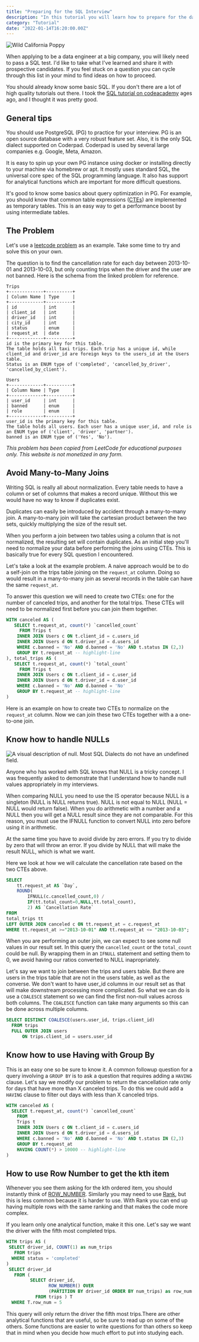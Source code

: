 ```yaml
---
title: "Preparing for the SQL Interview"
description: "In this tutorial you will learn how to prepare for the data engineering SQL interview."
category: "Tutorial"
date: "2022-01-14T16:20:00.00Z"
---
```


![Wild California Poppy](./wildflower.jpg)

When applying to be a data engineer at a big company, you will likely need to pass a SQL test. I'd like to take what I've learned and share it with prospective candidates. If you feel stuck on a question you can cycle through this list in your mind to find ideas on how to proceed.

You should already know some basic SQL. If you don't there are a lot of high quality tutorials out there. I took the [SQL tutorial on codeacademy](https://www.codecademy.com/learn/learn-sql) ages ago, and I thought it was pretty good. 

## General tips 

You should use PostgreSQL (PG) to practice for your interview. PG is an open source database with a very robust feature set. Also, it is the only SQL dialect supported on Coderpad. Coderpad is used by several large companies e.g. Google, Meta, Amazon. 

It is easy to spin up your own PG instance using docker or installing directly to your machine via homebrew or apt. It mostly uses standard SQL, the universal core spec of the SQL programming language. It also has support for analytical functions which are important for more difficult questions.

It's good to know some basics about query optimization in PG. For example, you should know that common table expressions ([CTEs](https://www.postgresqltutorial.com/postgresql-cte/)) are implemented as temporary tables. This is an easy way to get a performance boost by using intermediate tables.

## The Problem

Let's use a [leetcode problem](https://leetcode.com/problems/department-top-three-salaries/) as an example. Take some time to try and solve this on your own. 

The question is to find the cancellation rate for each day between 2013-10-01 and 2013-10-03, but only counting trips when the driver and the user are not banned. Here is the schema from the linked problem for reference. 

```
Trips
+-------------+----------+
| Column Name | Type     |
+-------------+----------+
| id          | int      |
| client_id   | int      |
| driver_id   | int      |
| city_id     | int      |
| status      | enum     |
| request_at  | date     |     
+-------------+----------+
id is the primary key for this table.
The table holds all taxi trips. Each trip has a unique id, while client_id and driver_id are foreign keys to the users_id at the Users table.
Status is an ENUM type of ('completed', 'cancelled_by_driver', 'cancelled_by_client').

Users
+-------------+----------+
| Column Name | Type     |
+-------------+----------+
| user_id     | int      |
| banned      | enum     |
| role        | enum     |
+-------------+----------+
user_id is the primary key for this table.
The table holds all users. Each user has a unique user_id, and role is an ENUM type of ('client', 'driver', 'partner').
banned is an ENUM type of ('Yes', 'No').
```

*This problem has been copied from LeetCode for educational purposes only. This website is not monetized in any form.*

## Avoid Many-to-Many Joins

Writing SQL is really all about normalization. Every table needs to have a column or set of columns that makes a record unique. Without this we would have no way to know if duplicates exist. 

Duplicates can easily be introduced by accident through a many-to-many join. A many-to-many join will take the cartesian product between the two sets, quickly multiplying the size of the result set.

When you perform a join between two tables using a column that is not normalized, the resulting set will contain duplicates. As an initial step you'll need to normalize your data before performing the joins using CTEs. This is basically true for every SQL question I encountered.

Let's take a look at the example problem. A naive approach would be to do a self-join on the trips table joining on the `request_at` column. Doing so would result in a many-to-many join as several records in the table can have the same `request_at`. 

To answer this question we will need to create two CTEs: one for the number of canceled trips, and another for the total trips. These CTEs will need to be normalized first before you can join them together.

```SQL
WITH canceled AS (
   SELECT t.request_at, count(*) `cancelled_count`
     FROM Trips t
    INNER JOIN Users c ON t.client_id = c.users_id
    INNER JOIN Users d ON t.driver_id = d.users_id
    WHERE c.banned = 'No' AND d.banned = 'No' AND t.status IN (2,3)
    GROUP BY t.request_at -- highlight-line
), total_trips AS (
   SELECT t.request_at, count(*) `total_count`
     FROM Trips t
    INNER JOIN Users c ON t.client_id = c.user_id
    INNER JOIN Users d ON t.driver_id = d.user_id
    WHERE c.banned = 'No' AND d.banned = 'No'
    GROUP BY t.request_at -- highlight-line
)
```

Here is an example on how to create two CTEs to normalize on the `request_at` column. Now we can join these two CTEs together with a a one-to-one join. 


## Know how to handle NULLs

![A visual description of null. Most SQL Dialects do not have an undefined field.](./toilet_paper_meme.jpg) 

Anyone who has worked with SQL knows that NULL is a tricky concept. I was frequently asked to demonstrate that I understand how to handle null values appropriately in my interviews.

When comparing NULL you need to use the IS operator because NULL is a singleton (NULL is NULL returns true). NULL is not equal to NULL (NULL = NULL would return false). When you do arithmetic with a number and a NULL then you will get a NULL result since they are not comparable. For this reason, you must use the IFNULL function to convert NULL into zero before using it in arithmetic.

At the same time you have to avoid divide by zero errors. If you try to divide by zero that will throw an error. If you divide by NULL that will make the result NULL, which is what we want.

Here we look at how we will calculate the cancellation rate based on the two CTEs above. 

```SQL 
SELECT
    tt.request_at AS `Day`, 
    ROUND(
        IFNULL(c.cancelled_count,0) / 
        IF(tt.total_count=0,NULL,tt.total_count), 
        2) AS `Cancellation Rate`
FROM
total_trips tt
LEFT OUTER JOIN canceled c ON tt.request_at = c.request_at
WHERE tt.request_at >="2013-10-01" AND tt.request_at <= "2013-10-03";
```

When you are performing an outer join, we can expect to see some null values in our result set. In this query the `cancelled_count` or the `total_count` could be null. By wrapping them in an `IFNULL` statement and setting them to 0, we avoid having our ratios converted to NULL inapropriately.

Let's say we want to join between the trips and users table. But there are users in the trips table that are not in the users table, as well as the converse. We don't want to have user_id  columns in our result set as that will make downstream processing more complicated. So what we can do is use a `COALESCE` statement so we can find the first non-null values across both columns. The `COALESCE` function can take many arguments so this can be done across multiple columns.

```SQL
SELECT DISTINCT COALESCE(users.user_id, trips.client_id)
  FROM trips
  FULL OUTER JOIN users 
      ON trips.client_id = users.user_id
```

## Know how to use Having with Group By

This is an easy one so be sure to know it. A common followup question for a query involving a `GROUP BY` is to ask a question that requires adding a `HAVING` clause. Let's say we modify our problem to return the cancellation rate only for days that have more than X canceled trips. To do this we could add a `HAVING` clause to filter out days with less than X canceled trips.

```SQL
WITH canceled AS (
  SELECT t.request_at, count(*) `cancelled_count`
    FROM
    Trips t
    INNER JOIN Users c ON t.client_id = c.users_id
    INNER JOIN Users d ON t.driver_id = d.users_id
    WHERE c.banned = 'No' AND d.banned = 'No' AND t.status IN (2,3)
    GROUP BY t.request_at
    HAVING COUNT(*) > 10000 -- highlight-line
)
```

## How to use Row Number to get the kth item

Whenever you see them asking for the kth ordered item, you should instantly think of [ROW_NUMBER](https://www.postgresqltutorial.com/postgresql-row_number/). Similarly you may need to use [Rank](https://www.postgresqltutorial.com/postgresql-rank-function/), but this is less common because it is harder to use. With Rank you can end up having multiple rows with the same ranking and that makes the code more complex.

If you learn only one analytical function, make it this one. Let's say we want the driver with the fifth most completed trips.

```SQL
WITH trips AS (
 SELECT driver_id, COUNT(1) as num_trips
   FROM trips
  WHERE status = 'completed'
)
 SELECT driver_id 
   FROM (
         SELECT driver_id,
                ROW_NUMBER() OVER 
                (PARTITION BY driver_id ORDER BY num_trips) as row_num
           FROM trips ) T
  WHERE T.row_num = 5
```

This query will only return the driver the fifth most trips.There are other analytical functions that are useful, so be sure to read up on some of the others. Some functions are easier to write questions for than others so keep that in mind when you decide how much effort to put into studying each.
